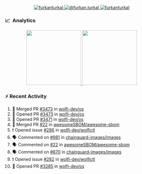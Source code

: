 <p align="center">
  <a href="https://linkedin.com/in/furkanturkal" target="blank">
    <img src="https://img.shields.io/badge/linkedin-%230077B5.svg?&style=for-the-badge&logo=linkedin&logoColor=white" alt="furkanturkal" />
  </a>
  <a href="https://medium.com/@furkan.turkal" target="blank">
    <img src="https://img.shields.io/badge/medium-%2312100E.svg?&style=for-the-badge&logo=medium&logoColor=white" alt="@furkan.turkal" />
  </a>
  <a href="https://twitter.com/furkanturkaI" target="blank">
    <img src="https://img.shields.io/badge/Twitter-1DA1F2?style=for-the-badge&logo=twitter&logoColor=white" alt="furkanturkaI" />
  </a>
</p>

### 📈 &nbsp;Analytics

<p align="center">
  <a href="https://coderstats.net/github/#Dentrax">
    <img height="180em" src="https://github-readme-stats-eight-theta.vercel.app/api?username=Dentrax&show_icons=true&theme=algolia&include_all_commits=true&count_private=true&line_height=26"/>
    <img height="180em" src="https://github-readme-stats-eight-theta.vercel.app/api/top-langs/?username=Dentrax&layout=compact&langs_count=8&theme=algolia&line_height=26"/>
  </a>
</p>

### :zap: Recent Activity

<!--START_SECTION:activity-->
1. 🎉 Merged PR [#3473](https://github.com/wolfi-dev/os/pull/3473) in [wolfi-dev/os](https://github.com/wolfi-dev/os)
2. 💪 Opened PR [#3473](https://github.com/wolfi-dev/os/pull/3473) in [wolfi-dev/os](https://github.com/wolfi-dev/os)
3. 💪 Opened PR [#3471](https://github.com/wolfi-dev/os/pull/3471) in [wolfi-dev/os](https://github.com/wolfi-dev/os)
4. 🎉 Merged PR [#22](https://github.com/awesomeSBOM/awesome-sbom/pull/22) in [awesomeSBOM/awesome-sbom](https://github.com/awesomeSBOM/awesome-sbom)
5. ❗ Opened issue [#286](https://github.com/wolfi-dev/wolfictl/issues/286) in [wolfi-dev/wolfictl](https://github.com/wolfi-dev/wolfictl)
6. 🗣 Commented on [#981](https://github.com/chainguard-images/images/issues/981) in [chainguard-images/images](https://github.com/chainguard-images/images)
7. 🗣 Commented on [#22](https://github.com/awesomeSBOM/awesome-sbom/issues/22) in [awesomeSBOM/awesome-sbom](https://github.com/awesomeSBOM/awesome-sbom)
8. 🗣 Commented on [#870](https://github.com/chainguard-images/images/issues/870) in [chainguard-images/images](https://github.com/chainguard-images/images)
9. ❗ Opened issue [#282](https://github.com/wolfi-dev/wolfictl/issues/282) in [wolfi-dev/wolfictl](https://github.com/wolfi-dev/wolfictl)
10. 💪 Opened PR [#3285](https://github.com/wolfi-dev/os/pull/3285) in [wolfi-dev/os](https://github.com/wolfi-dev/os)
<!--END_SECTION:activity-->
